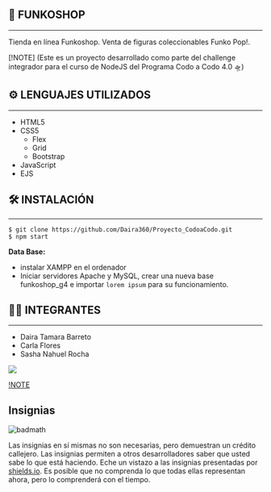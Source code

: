 ## 🚀 FUNKOSHOP
***
Tienda en línea Funkoshop. Venta de figuras coleccionables Funko Pop!.

[!NOTE] (Este es un proyecto desarrollado como parte del challenge integrador para el curso de NodeJS del Programa Codo a Codo 4.0 🛸)

## ⚙️ LENGUAJES UTILIZADOS
***
- HTML5 
- CSS5
  - Flex
  - Grid
  - Bootstrap
- JavaScript
- EJS

## 🛠️ INSTALACIÓN 
***
```
$ git clone https://github.com/Daira360/Proyecto_CodoaCodo.git
$ npm start
```
**Data Base:**
- instalar XAMPP en el ordenador
- Iniciar servidores Apache y MySQL, crear una nueva base funkoshop_g4 e importar ```lorem ipsum``` para su funcionamiento.


## 👨‍💻 INTEGRANTES
***
- Daira	Tamara Barreto
- Carla	Flores
- Sasha Nahuel	Rocha

![](public/Assets/Img/branding/logo_light_horizontal.svg)


[!NOTE](Hola)



## Insignias

![badmath](https://img.shields.io/github/languages/top/nielsenjared/badmath)

Las insignias en sí mismas no son necesarias, pero demuestran un crédito callejero. Las insignias permiten a otros desarrolladores saber que usted sabe lo que está haciendo. Eche un vistazo a las insignias presentadas por [shields.io](https://shields.io/). Es posible que no comprenda lo que todas ellas representan ahora, pero lo comprenderá con el tiempo.
